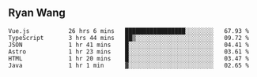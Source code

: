 ## Ryan Wang

<!--START_SECTION:waka-->

```text
Vue.js           26 hrs 6 mins   █████████████████░░░░░░░░   67.93 %
TypeScript       3 hrs 44 mins   ██▒░░░░░░░░░░░░░░░░░░░░░░   09.72 %
JSON             1 hr 41 mins    █░░░░░░░░░░░░░░░░░░░░░░░░   04.41 %
Astro            1 hr 23 mins    █░░░░░░░░░░░░░░░░░░░░░░░░   03.61 %
HTML             1 hr 20 mins    █░░░░░░░░░░░░░░░░░░░░░░░░   03.47 %
Java             1 hr 1 min      ▓░░░░░░░░░░░░░░░░░░░░░░░░   02.65 %
```

<!--END_SECTION:waka-->
